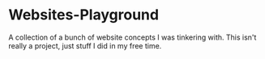 # Websites-Playground
A collection of a bunch of website concepts I was tinkering with. This isn't really a project, just stuff I did in my free time.
